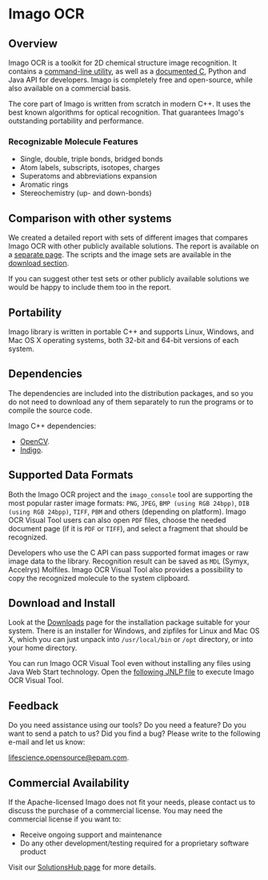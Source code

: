 # Imago OCR

## Overview

Imago OCR is a toolkit for 2D chemical structure image recognition. It
contains a [command-line utility](https://lifescience.opensource.epam.com/imago/imago_console.html),
as well as a [documented C](https://lifescience.opensource.epam.com/imago/c.html), 
Python and Java API for developers. Imago is completely free and
open-source, while also available on a commercial basis.

The core part of Imago is written from scratch in modern C++. It uses
the best known algorithms for optical recognition. That guarantees
Imago's outstanding portability and performance.

### Recognizable Molecule Features

-  Single, double, triple bonds, bridged bonds
-  Atom labels, subscripts, isotopes, charges
-  Superatoms and abbreviations expansion
-  Aromatic rings
-  Stereochemistry (up- and down-bonds)

## Comparison with other systems

We created a detailed report with sets of different images that compares
Imago OCR with other publicly available solutions. The report is
available on a [separate page](https://lifescience.opensource.epam.com/imago/imago-report.html).
The scripts and the image sets are available in the [download
section](https://lifescience.opensource.epam.com/download/imago.html).

If you can suggest other test sets or other publicly available solutions
we would be happy to include them too in the report.

## Portability

Imago library is written in portable C++ and supports Linux, Windows,
and Mac OS X operating systems, both 32-bit and 64-bit versions of each
system.

## Dependencies

The dependencies are included into the distribution packages, and so you
do not need to download any of them separately to run the programs or to
compile the source code.

Imago C++ dependencies:

- [OpenCV](https://opencv.org).
- [Indigo](https://github.com/epam/Indigo).


## Supported Data Formats

Both the Imago OCR project and the ``imago_console`` tool are supporting
the most popular raster image formats: ``PNG``, ``JPEG``, ``BMP (using RGB 24bpp)``,
``DIB (using RGB 24bpp)``, ``TIFF``, ``PBM`` and others (depending on platform).
Imago OCR Visual Tool users can also open ``PDF`` files, choose the
needed document page (if it is ``PDF`` or ``TIFF``), and select a
fragment that should be recognized.

Developers who use the C API can pass supported format images or raw
image data to the library. Recognition result can be saved as ``MDL``
(Symyx, Accelrys) Molfiles. Imago OCR Visual Tool also provides a
possibility to copy the recognized molecule to the system clipboard.

## Download and Install

Look at the [Downloads](https://lifescience.opensource.epam.com/download/imago.html) page for the
installation package suitable for your system. There is an installer for
Windows, and zipfiles for Linux and Mac OS X, which you can just unpack
into ``/usr/local/bin`` or ``/opt`` directory, or into your home
directory.

You can run Imago OCR Visual Tool even without installing any files
using Java Web Start technology. Open the [following
JNLP file](https://lifescience.opensource.epam.com/content/downloads/imago-2.0.0/imago-ocr-visual-tool.jnlp>)
to execute Imago OCR Visual Tool.

## Feedback

Do you need assistance using our tools? Do you need a feature? Do you
want to send a patch to us? Did you find a bug? Please write to the following e-mail and let us know:

[lifescience.opensource@epam.com](mailto:lifescience.opensource@epam.com).

## Commercial Availability

If the Apache-licensed Imago does not fit your needs, please contact us to discuss the purchase of a commercial license.
You may need the commercial license if you want to:

-  Receive ongoing support and maintenance
-  Do any other development/testing required for a proprietary software product

Visit our [SolutionsHub page](https://solutionshub.epam.com/solution/imago) for more details.
